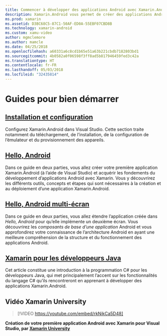 ```yaml
---
title: Commencer à développer des applications Android avec Xamarin.Android
description: Xamarin.Android vous permet de créer des applications Android natives avec les mêmes contrôles d’interface utilisateur que ceux que vous utilisez pour Java, mais il vous fournit également la flexibilité et l’élégance d’un langage moderne (C#), la puissance de la bibliothèque de classes de base .NET et un IDE de première classe (Visual Studio). Cette série présente les principes fondamentaux du développement Xamarin.Android. Vous découvrirez notamment comment configurer et installer Xamarin.Android, et comment créer votre première application.
ms.prod: xamarin
ms.assetid: D3BC68C5-87C1-50AF-ED0A-55EBF07CBD8B
ms.technology: xamarin-android
ms.custom: xamu-video
author: mgmclemore
ms.author: mamcle
ms.date: 04/25/2018
ms.openlocfilehash: a60331a6c8cd1b65e51a63b221cbdb7182803bd1
ms.sourcegitcommit: 4b0582a0f06598f3ff8ad5b817946459fed3c42a
ms.translationtype: HT
ms.contentlocale: fr-FR
ms.lasthandoff: 05/03/2018
ms.locfileid: "32435814"
---
```

# <a name="getting-started-series"></a>Guides pour bien démarrer

##  <a name="setup-and-installationandroidget-startedinstallationindexmd"></a>[Installation et configuration](~/android/get-started/installation/index.md)

Configurez Xamarin.Android dans Visual Studio. Cette section traite notamment du téléchargement, de l’installation, de la configuration de l’émulateur et du provisionnement des appareils.


##  <a name="hello-androidandroidget-startedhello-androidindexmd"></a>[Hello, Android](~/android/get-started/hello-android/index.md)

Dans ce guide en deux parties, vous allez créer votre première application Xamarin.Android (à l’aide de Visual Studio) et acquérir les fondements du développement d’applications Android avec Xamarin.
Vous y découvrirez les différents outils, concepts et étapes qui sont nécessaires à la création et au déploiement d’une application Xamarin.Android.


##  <a name="hello-android-multiscreenandroidget-startedhello-android-multiscreenindexmd"></a>[Hello, Android multi-écran](~/android/get-started/hello-android-multiscreen/index.md)

Dans ce guide en deux parties, vous allez étendre l’application créée dans _Hello, Android_ pour qu’elle implémente un deuxième écran. Vous découvrirez les *composants de base d’une application* Android et vous approfondirez votre connaissance de l’architecture Android en ayant une meilleure compréhension de la structure et du fonctionnement des applications Android.


##  <a name="xamarin-for-java-developersandroidget-startedjava-developersmd"></a>[Xamarin pour les développeurs Java](~/android/get-started/java-developers.md)

Cet article constitue une introduction à la programmation C# pour les développeurs Java, qui met principalement l’accent sur les fonctionnalités du langage C# qu’ils rencontreront en apprenant à développer des applications Xamarin.Android.

## <a name="xamarin-university-video"></a>Vidéo Xamarin University

> [!VIDEO https://youtube.com/embed/rkNikCa5D48]

**Création de votre première application Android avec Xamarin pour Visual Studio, par [Xamarin University](https://university.xamarin.com)**